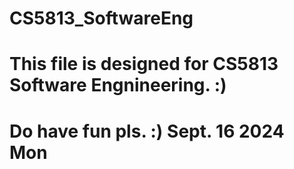 # CS5813_SoftwareEng
# This file is designed for CS5813 Software Engnineering. :) 
# Do have fun pls. :) Sept. 16 2024 Mon
